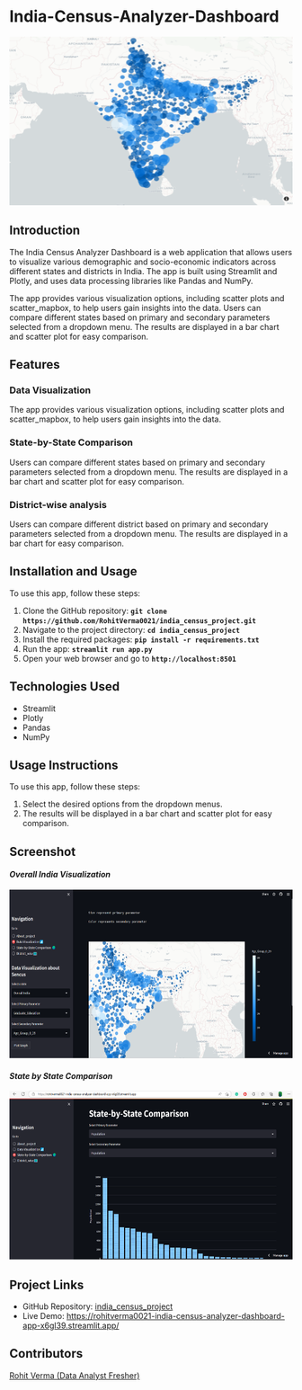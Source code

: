 # India-Census-Analyzer-Dashboard

<img src="https://github.com/RohitVerma0021/India-Census-Analyzer-Dashboard/blob/master/census.png" height="300" width="550" >

## Introduction
The India Census Analyzer Dashboard is a web application that allows users to visualize various demographic and socio-economic indicators across different states and districts in India. The app is built using Streamlit and Plotly, and uses data processing libraries like Pandas and NumPy.

The app provides various visualization options, including scatter plots and scatter_mapbox, to help users gain insights into the data. Users can compare different states based on primary and secondary parameters selected from a dropdown menu. The results are displayed in a bar chart and scatter plot for easy comparison.
## Features
### Data Visualization
The app provides various visualization options, including scatter plots and scatter_mapbox, to help users gain insights into the data.
### State-by-State Comparison
Users can compare different states based on primary and secondary parameters selected from a dropdown menu. The results are displayed in a bar chart and scatter plot for easy comparison.
### District-wise analysis
Users can compare different district based on primary and secondary parameters selected from a dropdown menu. The results are displayed in a bar chart for easy comparison.
## Installation and Usage
To use this app, follow these steps:

1. Clone the GitHub repository: **`git clone https://github.com/RohitVerma0021/india_census_project.git`**
2. Navigate to the project directory: **`cd india_census_project`**
3. Install the required packages: **`pip install -r requirements.txt`**
4. Run the app: **`streamlit run app.py`**
5. Open your web browser and go to **`http://localhost:8501`**

## Technologies Used
- Streamlit
- Plotly
- Pandas
- NumPy
## Usage Instructions
To use this app, follow these steps:
1. Select the desired options from the dropdown menus.
2. The results will be displayed in a bar chart and scatter plot for easy comparison.
## Screenshot

#### ***Overall India Visualization***
<img src="https://github.com/RohitVerma0021/India-Census-Analyzer-Dashboard/blob/master/in.png" height="300" width="550" >


#### ***State by State Comparison***

<img src="https://github.com/RohitVerma0021/India-Census-Analyzer-Dashboard/blob/master/second%20screenshot.png" height="300" width="550" >


## Project Links
- GitHub Repository: [india_census_project](https://github.com/RohitVerma0021/India-Census-Analyzer-Dashboard)
- Live Demo: https://rohitverma0021-india-census-analyzer-dashboard-app-x6gl39.streamlit.app/

## Contributors
[Rohit Verma (Data Analyst Fresher)](https://www.linkedin.com/in/rohit-verma-3094b8224/)

